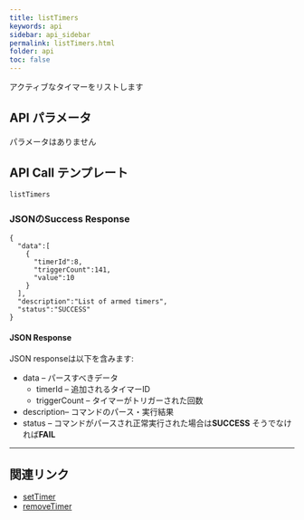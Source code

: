 ```yaml
---
title: listTimers
keywords: api
sidebar: api_sidebar
permalink: listTimers.html
folder: api
toc: false
---
```


アクティブなタイマーをリストします



## API パラメータ

パラメータはありません



## API Call テンプレート

```
listTimers
```



### JSONのSuccess Response

```
{
  "data":[
    {
      "timerId":8,
      "triggerCount":141,
      "value":10
    }
  ],
  "description":"List of armed timers",
  "status":"SUCCESS"
}
```



#### JSON Response

JSON responseは以下を含みます:

- data – パースすべきデータ
  - timerId – 追加されるタイマーID
  - triggerCount – タイマーがトリガーされた回数
- description– コマンドのパース・実行結果
- status – コマンドがパースされ正常実行された場合は**SUCCESS** そうでなければ**FAIL**

------

## 関連リンク

- [setTimer](setTimer.html)
- [removeTimer](removeTimer.html)
